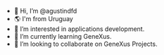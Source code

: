 - 👋 Hi, I’m @agustindfd
- 🌎 I'm from Uruguay
- 👀 I’m interested in applications development.
- 🌱 I’m currently learning GeneXus.
- 💞️ I’m looking to collaborate on GeneXus Projects.

<!---
agustindfd/agustindfd is a ✨ special ✨ repository because its `README.md` (this file) appears on your GitHub profile.
You can click the Preview link to take a look at your changes.
--->
